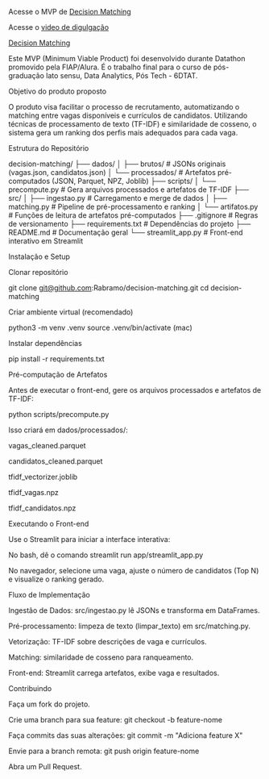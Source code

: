 Acesse o MVP de [Decision Matching](https://decision-matching-sy3nsdifq8pgthy7x3muiy.streamlit.app/)

Acesse o [video de digulgação](https://youtu.be/I3d99DVugEg)

[Decision Matching](https://decision-matching-sy3nsdifq8pgthy7x3muiy.streamlit.app/)

Este MVP (Minimum Viable Product) foi desenvolvido durante Datathon promovido pela FIAP/Alura.
É o trabalho final para o curso de pós-graduação lato sensu, Data Analytics, Pós Tech - 6DTAT.

Objetivo do produto proposto

O produto  visa facilitar o processo de recrutamento, automatizando o matching entre vagas disponíveis e currículos de candidatos. Utilizando técnicas de processamento de texto (TF-IDF) e similaridade de cosseno, o sistema gera um ranking dos perfis mais adequados para cada vaga.

Estrutura do Repositório

decision-matching/
├── dados/
│   ├── brutos/           # JSONs originais (vagas.json, candidatos.json)
│   └── processados/      # Artefatos pré-computados (JSON, Parquet, NPZ, Joblib)
├── scripts/
│   └── precompute.py     # Gera arquivos processados e artefatos de TF-IDF
├── src/
│   ├── ingestao.py       # Carregamento e merge de dados
│   ├── matching.py       # Pipeline de pré-processamento e ranking
│   └── artifatos.py      # Funções de leitura de artefatos pré-computados
├── .gitignore            # Regras de versionamento
├── requirements.txt      # Dependências do projeto
├── README.md             # Documentação geral
└──  streamlit_app.py     # Front-end interativo em Streamlit

Instalação e Setup

Clonar repositório

git clone git@github.com:Rabramo/decision-matching.git
cd decision-matching

Criar ambiente virtual (recomendado)

python3 -m venv .venv
source .venv/bin/activate (mac)

Instalar dependências

pip install -r requirements.txt

Pré-computação de Artefatos

Antes de executar o front-end, gere os arquivos processados e artefatos de TF-IDF:

python scripts/precompute.py

Isso criará em dados/processados/:

vagas_cleaned.parquet

candidatos_cleaned.parquet

tfidf_vectorizer.joblib

tfidf_vagas.npz

tfidf_candidatos.npz

Executando o Front-end

Use o Streamlit para iniciar a interface interativa:

No bash, dê o comando streamlit run app/streamlit_app.py

No navegador, selecione uma vaga, ajuste o número de candidatos (Top N) e visualize o ranking gerado.

Fluxo de Implementação

Ingestão de Dados: src/ingestao.py lê JSONs e transforma em DataFrames.

Pré-processamento: limpeza de texto (limpar_texto) em src/matching.py.

Vetorização: TF-IDF sobre descrições de vaga e currículos.

Matching: similaridade de cosseno para ranqueamento.

Front-end: Streamlit carrega artefatos, exibe vaga e resultados.

Contribuindo

Faça um fork do projeto.

Crie uma branch para sua feature: git checkout -b feature-nome

Faça commits das suas alterações: git commit -m "Adiciona feature X"

Envie para a branch remota: git push origin feature-nome

Abra um Pull Request.

